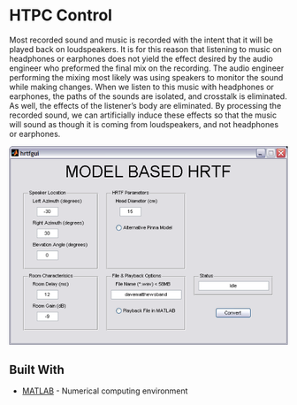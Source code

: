 # HTPC Control

Most recorded sound and music is recorded with the intent that it will be played back on loudspeakers. It is for this reason that listening to music on headphones or earphones does not yield the effect desired by the audio engineer who preformed the final mix on the recording. The audio engineer performing the mixing most likely was using speakers to monitor the sound while making changes. When we listen to this music with headphones or earphones, the paths of the sounds are isolated, and crosstalk is eliminated. As well, the effects of the listener’s body are eliminated. By processing the recorded sound, we can artificially induce these effects so that the music will sound as though it is coming from loudspeakers, and not headphones or earphones.

![MATLAB GUI](matlab-gui.bmp?raw=true "MATLAB GUI")


## Built With

* [MATLAB](https://www.mathworks.com/products/matlab.html) - Numerical computing environment